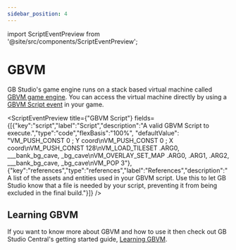 ```yaml
---
sidebar_position: 4
---
```


import ScriptEventPreview from '@site/src/components/ScriptEventPreview';

# GBVM

GB Studio's game engine runs on a stack based virtual machine called [GBVM game engine](https://github.com/chrismaltby/gbvm). You can access the virtual machine directly by using a [GBVM Script event](/docs/scripting/script-glossary/miscellaneous#gbvm-script) in your game.

<ScriptEventPreview title={"GBVM Script"} fields={[{"key":"script","label":"Script","description":"A valid GBVM Script to execute.","type":"code","flexBasis":"100%", "defaultValue": "VM_PUSH_CONST           0       ; Y coord\nVM_PUSH_CONST           0       ; X coord\nVM_PUSH_CONST           128\nVM_LOAD_TILESET         .ARG0, ___bank_bg_cave, _bg_cave\nVM_OVERLAY_SET_MAP      .ARG0, .ARG1, .ARG2, ___bank_bg_cave, _bg_cave\nVM_POP                  3"},{"key":"references","type":"references","label":"References","description":"A list of the assets and entities used in your GBVM script. Use this to let GB Studio know that a file is needed by your script, preventing it from being excluded in the final build."}]} />

## Learning GBVM

If you want to know more about GBVM and how to use it then check out GB Studio Central's getting started guide, [Learning GBVM](https://gbstudiocentral.com/tips/learning-gbvm/).
